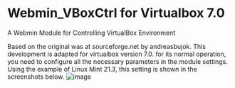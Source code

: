 # Webmin_VBoxCtrl for Virtualbox 7.0
A Webmin Module for Controlling VirtualBox Environment

Based on the original was at sourceforge.net by andreasbujok.
This development is adapted for virtualbox version 7.0.
for its normal operation, you need to configure all the necessary parameters in the module settings. Using the example of Linux Mint 21.3, this setting is shown in the screenshots below.
![image](https://github.com/user-attachments/assets/a768aae5-4fc6-4aed-b46d-60635be23842)

